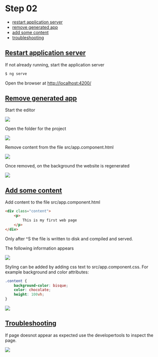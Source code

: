 # Step 02
- [restart application server](#restart-application-server)
- [remove generated app](#remove-generated-app)
- [add some content](#add-some-content)
- [troubleshooting](#troubleshooting)

## [Restart application server](#restart-application-server)
If not already running, start the application server
```bash
$ ng serve
```
Open the browser at [http://localhost:4200/](http://localhost:4200/)

## [Remove generated app](#remove-generated-app)
Start the editor

![](images/start-visual-studio.png)

Open the folder for the project

![](images/open-folder-visual-studio.png)

Remove content from the file src/app.component.html

![](images/empty-application-html.png)

Once removed, on the background the website is regenerated

![](images/webapp-02.png)

## [Add some content](#add-some-content) 
Add content to the file src/app.component.html

```html
<div class="content">
    <p>
        This is my first web page
    </p>
</div>
```
Only after ^S the file is written to disk and compiled and served.

The following information appears

![](images/webapp-03.png)

Styling can be added by adding css text to src/app.component.css. For example
background and color attributes:
```css
.content {
    background-color: bisque;
    color: chocolate;
    height: 100vh;
}
```

![](images/set-backgroundcolor-visual-studio.png)

## [Troubleshooting](#troubleshooting)
If page doesnot appear as expected use the developertools to inspect the page.

![](images/webtools.png) 